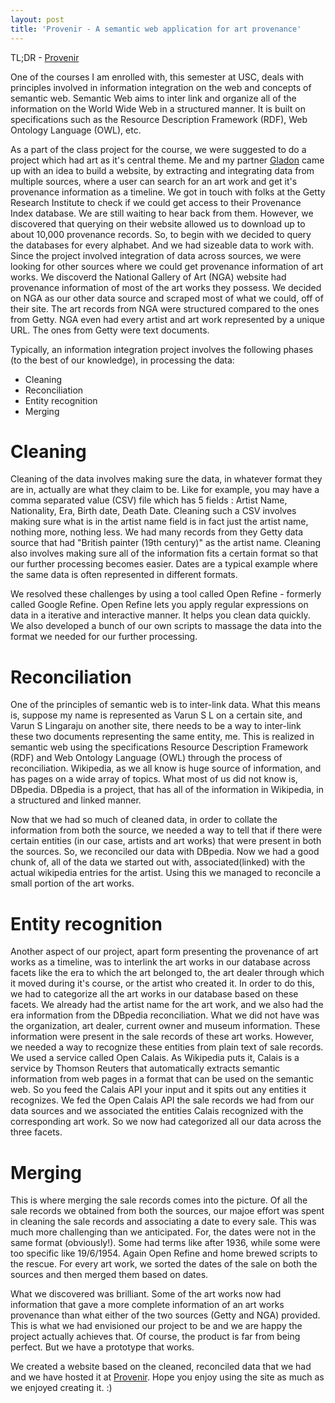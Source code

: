 ```yaml
---
layout: post
title: 'Provenir - A semantic web application for art provenance'
---
```


TL;DR - [Provenir](http://provenir.herokuapp.com)

One of the courses I am enrolled with, this semester at USC, deals with principles involved in information integration on the web and concepts of semantic web. Semantic Web aims to inter link and organize all of the information on the World Wide Web in a structured manner. It is built on specifications such as the Resource Description Framework (RDF), Web Ontology Language (OWL), etc.

As a part of the class project for the course, we were suggested to do a project which had art as it's central theme. Me and my partner [Gladon](http://linkedin.com/in/gladon) came up with an idea to build a website, by extracting and integrating data from multiple sources, where a user can search for an art work and get it's provenance information as a timeline. We got in touch with folks at the Getty Research Institute to check if we could get access to their Provenance Index database. We are still waiting to hear back from them. However, we discovered that querying on their website allowed us to download up to about 10,000 provenance records. So, to begin with we decided to query the databases for every alphabet. And we had sizeable data to work with. Since the project involved integration of data across sources, we were looking for other sources where we could get provenance information of art works. We discoverd the National Gallery of Art (NGA) website had provenance information of most of the art works they possess. We decided on NGA as our other data source and scraped most of what we could, off of their site. The art records from NGA were structured compared to the ones from Getty. NGA even had every artist and art work represented by a unique URL. The ones from Getty were text documents.

Typically, an information integration project involves the following phases (to the best of our knowledge), in processing the data:

* Cleaning
* Reconciliation
* Entity recognition
* Merging    

# Cleaning

Cleaning of the data involves making sure the data, in whatever format they are in, actually are what they claim to be. Like for example, you may have a comma separated value (CSV) file which has 5 fields : Artist Name, Nationality, Era, Birth date, Death Date. Cleaning such a CSV involves making sure what is in the artist name field is in fact just the artist name, nothing more, nothing less. We had many records from they Getty data source that had "British painter (19th century)" as the artist name. Cleaning also involves making sure all of the information fits a certain format so that our further processing becomes easier. Dates are a typical example where the same data is often represented in different formats.

We resolved these challenges by using a tool called Open Refine - formerly called Google Refine. Open Refine lets you apply regular expressions on data in a iterative and interactive manner. It helps you clean data quickly. We also developed a bunch of our own scripts to massage the data into the format we needed for our further processing.    

# Reconciliation

One of the principles of semantic web is to inter-link data. What this means is, suppose my name is represented as Varun S L on a certain site, and Varun S Lingaraju on another site, there needs to be a way to inter-link these two documents representing the same entity, me. This is realized in semantic web using the specifications Resource Description Framework (RDF) and Web Ontology Language (OWL) through the process of reconciliation. Wikipedia, as we all know is huge source of information, and has pages on a wide array of topics. What most of us did not know is, DBpedia. DBpedia is a project, that has all of the information in Wikipedia, in a structured and linked manner.

Now that we had so much of cleaned data, in order to collate the information from both the source, we needed a way to tell that if there were certain entities (in our case, artists and art works) that were present in both the sources. So, we reconciled our data with DBpedia. Now we had a good chunk of, all of the data we started out with, associated(linked) with the actual wikipedia entries for the artist. Using this we managed to reconcile a small portion of the art works.

# Entity recognition

Another aspect of our project, apart form presenting the provenance of art works as a timeline, was to interlink the art works in our database across facets like the era to which the art belonged to, the art dealer through which it moved during it's course, or the artist who created it. In order to do this, we had to categorize all the art works in our database based on these facets. We already had the artist name for the art work, and we also had the era information from the DBpedia reconciliation. What we did not have was the organization, art dealer, current owner and museum information. These information were present in the sale records of these art works. However, we needed a way to recognize these entities from plain text of sale records. We used a service called Open Calais. As Wikipedia puts it, Calais is a service by Thomson Reuters that automatically extracts semantic information from web pages in a format that can be used on the semantic web. So you feed the Calais API your input and it spits out any entities it recognizes. We fed the Open Calais API the sale records we had from our data sources and we associated the entities Calais recognized with the corresponding art work. So we now had categorized all our data across the three facets.

# Merging

This is where merging the sale records comes into the picture. Of all the sale records we obtained from both the sources, our majoe effort was spent in cleaning the sale records and associating a date to every sale. This was much more challenging than we anticipated. For, the dates were not in the same format (obviously!). Some had terms like after 1936, while some were too specific like 19/6/1954. Again Open Refine and home brewed scripts to the rescue. For every art work, we sorted the dates of the sale on both the sources and then merged them based on dates.

What we discovered was brilliant. Some of the art works now had information that gave a more complete information of an art works provenance than what either of the two sources (Getty and NGA) provided. This is what we had envisioned our project to be and we are happy the project actually achieves that. Of course, the product is far from being perfect. But we have a prototype that works.

We created a website based on the cleaned, reconciled data that we had and we have hosted it at [Provenir](http://provenir.herokuapp.com). Hope you enjoy using the site as much as we enjoyed creating it. :)

